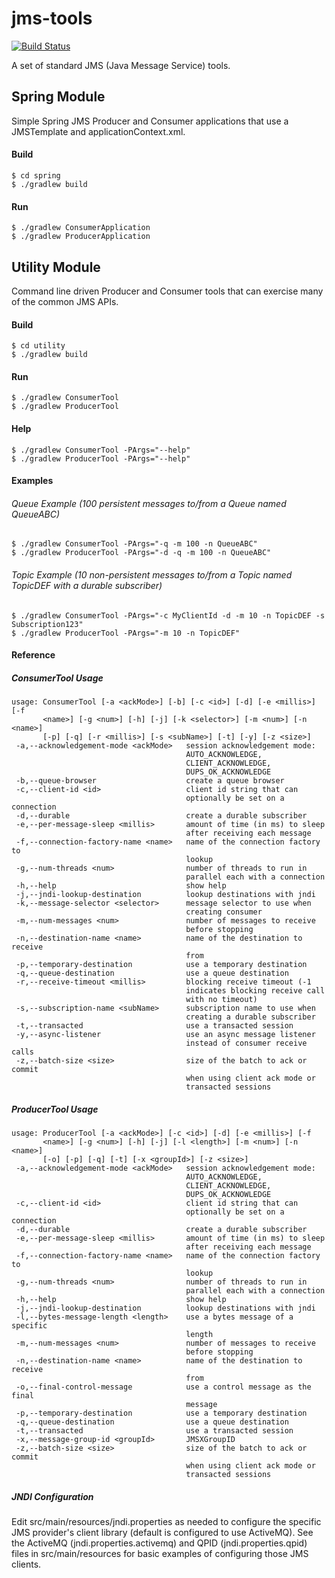 # jms-tools

[![Build Status][build-status-image]][build-status]

[build-status-image]: https://travis-ci.org/jessefugitt/jms-tools.svg?branch=master
[build-status]: https://travis-ci.org/jessefugitt/jms-tools

A set of standard JMS (Java Message Service) tools.

Spring Module
------
Simple Spring JMS Producer and Consumer applications that use a JMSTemplate and applicationContext.xml.

#### Build
    $ cd spring
    $ ./gradlew build
#### Run
    $ ./gradlew ConsumerApplication
    $ ./gradlew ProducerApplication
    
Utility Module
-------
Command line driven Producer and Consumer tools that can exercise many of the common JMS APIs.

#### Build
    $ cd utility
    $ ./gradlew build
#### Run
    $ ./gradlew ConsumerTool
    $ ./gradlew ProducerTool
#### Help
    $ ./gradlew ConsumerTool -PArgs="--help"
    $ ./gradlew ProducerTool -PArgs="--help"
#### Examples
###### Queue Example (100 persistent messages to/from a Queue named QueueABC)
    $ ./gradlew ConsumerTool -PArgs="-q -m 100 -n QueueABC"
    $ ./gradlew ProducerTool -PArgs="-d -q -m 100 -n QueueABC"
###### Topic Example (10 non-persistent messages to/from a Topic named TopicDEF with a durable subscriber)
    $ ./gradlew ConsumerTool -PArgs="-c MyClientId -d -m 10 -n TopicDEF -s Subscription123"
    $ ./gradlew ProducerTool -PArgs="-m 10 -n TopicDEF"

#### Reference
##### ConsumerTool Usage
```
usage: ConsumerTool [-a <ackMode>] [-b] [-c <id>] [-d] [-e <millis>] [-f
       <name>] [-g <num>] [-h] [-j] [-k <selector>] [-m <num>] [-n <name>]
       [-p] [-q] [-r <millis>] [-s <subName>] [-t] [-y] [-z <size>]
 -a,--acknowledgement-mode <ackMode>   session acknowledgement mode:
                                       AUTO_ACKNOWLEDGE,
                                       CLIENT_ACKNOWLEDGE,
                                       DUPS_OK_ACKNOWLEDGE
 -b,--queue-browser                    create a queue browser
 -c,--client-id <id>                   client id string that can
                                       optionally be set on a connection
 -d,--durable                          create a durable subscriber
 -e,--per-message-sleep <millis>       amount of time (in ms) to sleep
                                       after receiving each message
 -f,--connection-factory-name <name>   name of the connection factory to
                                       lookup
 -g,--num-threads <num>                number of threads to run in
                                       parallel each with a connection
 -h,--help                             show help
 -j,--jndi-lookup-destination          lookup destinations with jndi
 -k,--message-selector <selector>      message selector to use when
                                       creating consumer
 -m,--num-messages <num>               number of messages to receive
                                       before stopping
 -n,--destination-name <name>          name of the destination to receive
                                       from
 -p,--temporary-destination            use a temporary destination
 -q,--queue-destination                use a queue destination
 -r,--receive-timeout <millis>         blocking receive timeout (-1
                                       indicates blocking receive call
                                       with no timeout)
 -s,--subscription-name <subName>      subscription name to use when
                                       creating a durable subscriber
 -t,--transacted                       use a transacted session
 -y,--async-listener                   use an async message listener
                                       instead of consumer receive calls
 -z,--batch-size <size>                size of the batch to ack or commit
                                       when using client ack mode or
                                       transacted sessions
```

##### ProducerTool Usage
```
usage: ProducerTool [-a <ackMode>] [-c <id>] [-d] [-e <millis>] [-f
       <name>] [-g <num>] [-h] [-j] [-l <length>] [-m <num>] [-n <name>]
       [-o] [-p] [-q] [-t] [-x <groupId>] [-z <size>]
 -a,--acknowledgement-mode <ackMode>   session acknowledgement mode:
                                       AUTO_ACKNOWLEDGE,
                                       CLIENT_ACKNOWLEDGE,
                                       DUPS_OK_ACKNOWLEDGE
 -c,--client-id <id>                   client id string that can
                                       optionally be set on a connection
 -d,--durable                          create a durable subscriber
 -e,--per-message-sleep <millis>       amount of time (in ms) to sleep
                                       after receiving each message
 -f,--connection-factory-name <name>   name of the connection factory to
                                       lookup
 -g,--num-threads <num>                number of threads to run in
                                       parallel each with a connection
 -h,--help                             show help
 -j,--jndi-lookup-destination          lookup destinations with jndi
 -l,--bytes-message-length <length>    use a bytes message of a specific
                                       length
 -m,--num-messages <num>               number of messages to receive
                                       before stopping
 -n,--destination-name <name>          name of the destination to receive
                                       from
 -o,--final-control-message            use a control message as the final
                                       message
 -p,--temporary-destination            use a temporary destination
 -q,--queue-destination                use a queue destination
 -t,--transacted                       use a transacted session
 -x,--message-group-id <groupId>       JMSXGroupID
 -z,--batch-size <size>                size of the batch to ack or commit
                                       when using client ack mode or
                                       transacted sessions
```

##### JNDI Configuration
Edit src/main/resources/jndi.properties as needed to configure the specific JMS provider's client library (default is configured to use ActiveMQ).  See the ActiveMQ (jndi.properties.activemq) and QPID (jndi.properties.qpid) files in src/main/resources for basic examples of configuring those JMS clients.
